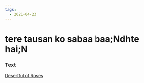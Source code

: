 ```yaml
---
tags:
  - 2021-04-23
---
```

# tere tausan ko sabaa baa;Ndhte hai;N

### Text
[Desertful of Roses](http://www.columbia.edu/itc/mealac/pritchett/00ghalib/108/index_108.html)


